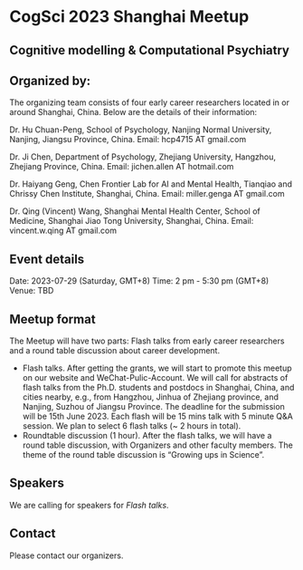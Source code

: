 # CogSci 2023 Shanghai Meetup
## Cognitive modelling & Computational Psychiatry

## Organized by: 
The organizing team consists of four early career researchers located in or around Shanghai, China. Below are the details of their information: 

Dr. Hu Chuan-Peng, School of Psychology, Nanjing Normal University, Nanjing, Jiangsu Province, China. Email: hcp4715 AT gmail.com

Dr. Ji Chen, Department of Psychology, Zhejiang University, Hangzhou, Zhejiang Province, China. Email: jichen.allen AT hotmail.com

Dr. Haiyang Geng, Chen Frontier Lab for AI and Mental Health, Tianqiao and Chrissy Chen Institute, Shanghai, China. Email: miller.genga AT gmail.com

Dr. Qing (Vincent) Wang, Shanghai Mental Health Center, School of Medicine, Shanghai Jiao Tong University, Shanghai, China. Email: vincent.w.qing AT gmail.com


## Event details 
Date: 2023-07-29 (Saturday, GMT+8)
Time: 2 pm - 5:30 pm (GMT+8) 
Venue: TBD

## Meetup format
The Meetup will have two parts: Flash talks from early career researchers and a round table discussion about career development. 
* Flash talks. After getting the grants, we will start to promote this meetup on our website and WeChat-Pulic-Account. We will call for abstracts of flash talks from the Ph.D. students and postdocs in Shanghai, China, and cities nearby, e.g., from Hangzhou, Jinhua of Zhejiang province, and Nanjing, Suzhou of Jiangsu Province. The deadline for the submission will be 15th June 2023. Each flash will be 15 mins talk with 5 minute Q&A session. We plan to select 6 flash talks (~ 2 hours in total).
* Roundtable discussion (1 hour). After the flash talks, we will have a round table discussion, with Organizers and other faculty members. The theme of the round table discussion is “Growing ups in Science”.


## Speakers
We are calling for speakers for *Flash talks*. 

## Contact
Please contact our organizers.
